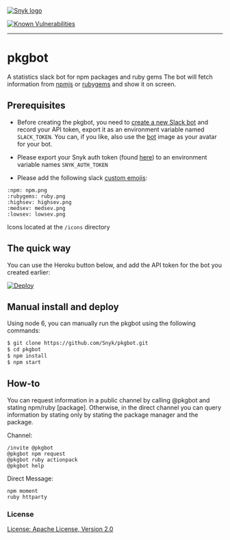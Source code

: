 [![Snyk logo](https://snyk.io/style/asset/logo/snyk-print.svg)](https://snyk.io)

[![Known Vulnerabilities](https://snyk.io/test/github/snyk/pkgbot/badge.svg)](https://snyk.io/test/github/snyk/pkgbot)

***

# pkgbot
A statistics slack bot for npm packages and ruby gems
The bot will fetch information from [npmjs](https://npmjs.com) or [rubygems](https://rubygems.org) and show it on screen.

## Prerequisites

- Before creating the pkgbot, you need to [create a new Slack bot](https://my.slack.com/services/new/bot) and record your API token, export it as an environment variable named `SLACK_TOKEN`. You can, if you like, also use the [bot](https://github.com/Snyk/pkgbot/master/icon.png) image as your avatar for your bot.

- Please export your Snyk auth token (found [here](https://snyk.io/account/)) to an environment variable names `SNYK_AUTH_TOKEN`

- Please add the following slack [custom emojis](https://my.slack.com/customize/emoji):
```text
:npm: npm.png
:rubygems: ruby.png
:highsev: highsev.png
:medsev: medsev.png
:lowsev: lowsev.png
```
Icons located at the `/icons` directory
## The quick way

You can use the Heroku button below, and add the API token for the bot you created earlier:

[![Deploy](https://www.herokucdn.com/deploy/button.svg)](https://heroku.com/deploy?template=https://github.com/Snyk/pkgbot/)

## Manual install and deploy

Using node 6, you can manually run the pkgbot using the following commands:

```bash
$ git clone https://github.com/Snyk/pkgbot.git
$ cd pkgbot
$ npm install
$ npm start
```

## How-to

You can request information in a public channel by calling @pkgbot and stating npm/ruby [package].
Otherwise, in the direct channel you can query information by stating only by stating the package manager and the package.

Channel:
```text
/invite @pkgbot
@pkgbot npm request
@pkgbot ruby actionpack
@pkgbot help
```

Direct Message:
```text
npm moment
ruby httparty
```


### License

[License: Apache License, Version 2.0](LICENSE)
